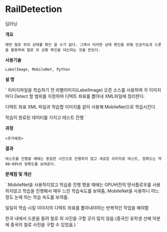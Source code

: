 # RailDetection
딥러닝

**개요**

`
매번 철로 위의 상태를 확인 할 수가 없다. 그래서 이러한 상태 확인을 위해 인공지능과 드론을 활용하여 철로 위 상황 확인을 대신하는 것을 만든다.
`

**사용기술**

`
LabelImage, MobileNet, Python
`

**설 명**

`
이미지파일을 학습하기 전 라벨이미지(LabelImage) 오픈 소스를 사용하여 각 이미지 마다 Detect 할 범위를 지정하여 디텍트 좌표를 뽑아내 XML파일에 정리한다.

디텍트 좌표 XML 파일과 학습할 이미지를 같이 사용해 MobileNet으로 학습시킨다.

학습이 완료된 데이터를 가지고 테스트 진행
`

**과정**

`
<추가예정>
`

**결과**

`
테스트를 진행할 때에는 동일한 사진으로 진행하지 않고 새로운 이미지로 테스트, 정확도는 약 98~99%의 정확도를 보여준다.
`

**문제점 및 개선**

`
MobileNet을 사용하지않고 학습을 진행 했을 때에는 GPU버전의 텐서플로우를 사용하지않고 학습을 진행해서 매우 느린 학습속도를 보여줌, MobileNet을 사용하니 어느정도 눈에 띄는 학습 속도를 보여줌.

일일히 학습 시킬 이미지의 디텍트 좌표를 뽑아내야하는 반복적인 작업을 해야함

한국 내에서 드론을 올려 철로 위 사진을 구할 곳이 많지 않음.(중국인 유학생 선배 덕분에 중국의 철로 사진을 구할 수 있었음.)
`
